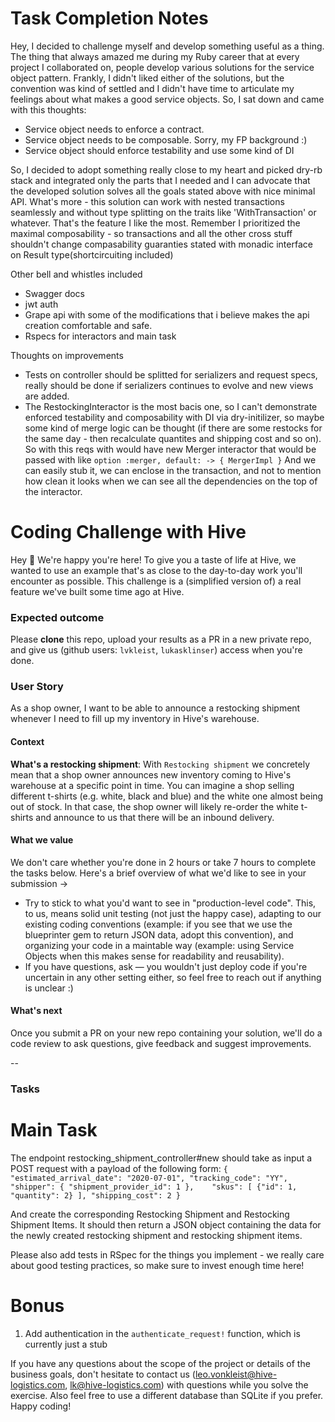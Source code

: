 # Task Completion Notes
Hey, I decided to challenge myself and develop something useful as a thing.
The thing that always amazed me during my Ruby career that at every project I collaborated on, people develop various solutions for the service object pattern. 
Frankly, I didn't liked either of the solutions, but the convention was kind of settled and I didn't have time to articulate my feelings about what makes a good service objects.
So, I sat down and came with this thoughts:
* Service object needs to enforce a contract.
* Service object needs to be composable. Sorry, my FP background :)
* Service object should enforce testability and use some kind of DI

So, I decided to adopt something really close to my heart and picked dry-rb stack and integrated only the parts that I needed and I can advocate that the developed solution solves all the goals stated above with nice minimal API. What's more - this solution can work with nested transactions seamlessly and without type splitting on the traits like 'WithTransaction' or whatever. That's the feature I like the most. 
Remember I prioritized the maximal composability - so transactions and all the other cross stuff shouldn't change compasability guaranties stated with monadic interface on Result type(shortcircuiting included)

Other bell and whistles included
* Swagger docs
* jwt auth
* Grape api with some of the modifications that i believe makes the api creation comfortable and safe.
* Rspecs for interactors and main task

Thoughts on improvements
* Tests on controller should be splitted for serializers and request specs, really should be done if serializers continues to evolve and new views are added.
* The RestockingInteractor is the most bacis one, so I can't demonstrate enforced testability and composability with DI via dry-initilizer, so maybe some kind of merge logic can be thought (if there are some restocks for the same day - then recalculate quantites and shipping cost and so on). So with this reqs with would have new Merger interactor that would be passed with like 
`option :merger, default: -> { MergerImpl }` 
And we can easily stub it, we can enclose in the transaction, and not to mention how clean it looks when we can see all the dependencies on the top of the interactor.
# Coding Challenge with Hive

Hey 👋 We're happy you're here! To give you a taste of life at Hive, we wanted to use an example that's as close to the day-to-day work you'll encounter as possible. This challenge is a (simplified version of) a real feature we've built some time ago at Hive. 

### Expected outcome
Please **clone** this repo, upload your results as a PR in a new private repo, and give us (github users: `lvkleist`, `lukasklinser`) access when you're done.

### User Story

As a shop owner, I want to be able to announce a restocking shipment whenever I need to fill up my inventory in Hive's warehouse.

#### Context
**What's a restocking shipment**: With `Restocking shipment` we concretely mean that a shop owner announces new inventory coming to Hive's warehouse at a specific point in time. You can imagine a shop selling different t-shirts (e.g. white, black and blue) and the white one almost being out of stock. In that case, the shop owner will likely re-order the white t-shirts and announce to us that there will be an inbound delivery.

#### What we value
We don't care whether you're done in 2 hours or take 7 hours to complete the tasks below. Here's a brief overview of what we'd like to see in your submission →

* Try to stick to what you'd want to see in "production-level code". This, to us, means solid unit testing (not just the happy case), adapting to our existing coding conventions (example: if you see that we use the blueprinter gem to return JSON data, adopt this convention), and organizing your code in a maintable way (example: using Service Objects when this makes sense for readability and reusability).
* If you have questions, ask — you wouldn't just deploy code if you're uncertain in any other setting either, so feel free to reach out if anything is unclear :)

#### What's next
Once you submit a PR on your new repo containing your solution, we'll do a code review to ask questions, give feedback and suggest improvements.

--


### Tasks
# Main Task
The endpoint restocking_shipment_controller#new should take as input a POST request with a payload of the following form:
`{
    "estimated_arrival_date": "2020-07-01",
    "tracking_code": "YY",
    "shipper": {
        "shipment_provider_id": 1
     },   
    "skus": [
        {"id": 1, "quantity": 2}
    ],
    "shipping_cost": 2
}`

And create the corresponding Restocking Shipment and Restocking Shipment Items. It should then return a JSON object containing the data for the newly created restocking shipment and restocking shipment items. 

Please also add tests in RSpec for the things you implement - we really care about good testing practices, so make sure to invest enough time here!

# Bonus
1. Add authentication in the `authenticate_request!` function, which is currently just a stub

If you have any questions about the scope of the project or details of the business goals, don't hesitate to contact us (leo.vonkleist@hive-logistics.com, lk@hive-logistics.com) with questions while you solve the exercise. Also feel free to use a different database than SQLite if you prefer. Happy coding!


